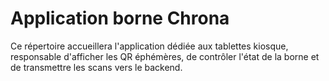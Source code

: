 # Application borne Chrona

Ce répertoire accueillera l'application dédiée aux tablettes kiosque, responsable d'afficher les QR éphémères, de contrôler l'état de la borne et de transmettre les scans vers le backend.
